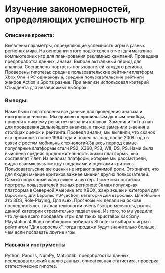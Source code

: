 # **Изучение закономерностей, определяющих успешность игр**

### **Описание проекта:**

Выявлены параметры, определяющие успешность игры в разных регионах мира. На
основании этого подготовлен отчет для магазина компьютерных игр для планирования
рекламных кампаний. Проведена предобработка данных, анализ. Выбран актуальный
период для анализа. Составлены портреты пользователей каждого региона. Проверены
гипотезы: средние пользовательские рейтинги платформ Xbox One и PC одинаковые;
средние пользовательские рейтинги жанров Action и Sports разные. При анализе использовал критерий Стьюдента для независимых выборок.

### **Выводы:**

Нами были подготовлены все данные для проведения анализа и построения гипотез. Мы привели к правильным данным столбцы, привели к нижнему регистру названия колонок. Заменили tbd на nan для проведения дальнейшего анализа, а также заменили знаения в столбцах оценок и рейтинга. Проведя анализ, мы выявили, что скачок игр произошел после 1994 года и пошел на спад после 2008 года в связи с ростом мобильных технологий.За весь период самые популярные платформы стали PS2, X360, PS3, WII, DS, PS. Нами была выислена средняя продолжительность жизни платформы, она составляет 7 лет. Из анализа платформ, которые мы рассмотрели, видна взаимосвязь между продажами и оценками критиков. Пользовательские же оценки не играют значимой роли. Это значит, что для людей мнение критиков важнее мнения других пользователей. Самый популярный жанр экшен и шуттер. Также мы составили портреты пользователей разных регионов: Самая популярная платформа в Северной Америке это XBOX, жанр экшен и категория для Взрослых, для Европы: PS4, action, категория для взрослых. Для Японии это 3DS, Role-Playing, Для всех. Прогнозы мы делали на основе последних 5 лет, так как технологии очень быстро меняются, рынок данной категории стремительно падает вниз. Из того, то мы уведили, что лучше всего продавать игры для таких приставок как Sony Playstation 4 Жанр необходимо выбирать Shooter и выбирать игры с рейтингом "Для взрослых", тогда продажи будут значительно больше, чем если продавать другие игры.

### **Навыки и инструменты:**

Python,
Pandas,
NumPy,
Matplotlib,
предобработка данных,
исследовательский анализ данных,
описательная статистика,
проверка статестических гипотез.

